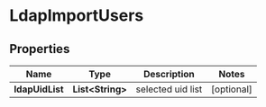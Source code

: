 # LdapImportUsers

## Properties
Name | Type | Description | Notes
------------ | ------------- | ------------- | -------------
**ldapUidList** | **List&lt;String&gt;** | selected uid list |  [optional]
